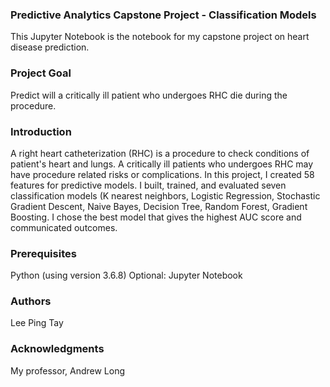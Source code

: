 ### Predictive Analytics Capstone Project - Classification Models
This Jupyter Notebook is the notebook for my capstone project on heart disease prediction.

### Project Goal 
Predict will a critically ill patient who undergoes RHC die during the procedure.

### Introduction
A right heart catheterization (RHC) is a procedure to check conditions of patient's heart and lungs. A critically ill patients who undergoes RHC may have procedure related risks or complications. In this project, I created 58 features for predictive models. I built, trained, and evaluated seven classification models (K nearest neighbors, Logistic Regression, Stochastic Gradient Descent, Naive Bayes, Decision Tree, Random Forest, Gradient Boosting. I chose the best model that gives the highest AUC score and communicated outcomes.

### Prerequisites 
Python (using version 3.6.8)
Optional: Jupyter Notebook

### Authors
Lee Ping Tay

### Acknowledgments
My professor, Andrew Long

